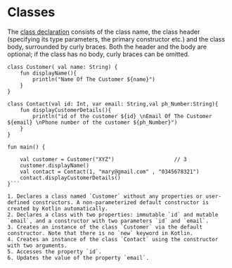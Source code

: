 # Classes

The [class declaration](https://kotlinlang.org/docs/reference/classes.html#classes) consists of the class name, the class header (specifying its type parameters, 
the primary constructor etc.) and the class body, surrounded by curly braces. 
Both the header and the body are optional; if the class has no body, curly braces can be omitted.

```run-kotlin
class Customer( val name: String) {
    fun displayName(){
        println("Name Of The Customer ${name}")
    }
}                                 

class Contact(val id: Int, var email: String,val ph_Number:String){
    fun displayCustomerDetails(){
        println("id of the customer ${id} \nEmail Of The Customer ${email} \nPhone number of the customer ${ph_Number}")
    }
}

fun main() {

    val customer = Customer("XYZ")                   // 3
    customer.displayName()
    val contact = Contact(1, "mary@gmail.com" , "0345678321")
    contact.displayCustomerDetails()
}```

1. Declares a class named `Customer` without any properties or user-defined constructors. A non-parameterized default constructor is created by Kotlin automatically.
2. Declares a class with two properties: immutable `id` and mutable `email`, and a constructor with two parameters `id` and `email`.
3. Creates an instance of the class `Customer` via the default constructor. Note that there is no `new` keyword in Kotlin.
4. Creates an instance of the class `Contact` using the constructor with two arguments.
5. Accesses the property `id`.
6. Updates the value of the property `email`.
